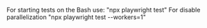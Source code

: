 For starting tests on the Bash use:
    "npx playwright test"
For disable parallelization
    "npx playwright test --workers=1"